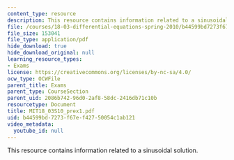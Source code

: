 ```yaml
---
content_type: resource
description: This resource contains information related to a sinusoidal solution.
file: /courses/18-03-differential-equations-spring-2010/b44599bd7273f67ef42750054c1ab121_MIT18_03S10_prex1.pdf
file_size: 153041
file_type: application/pdf
hide_download: true
hide_download_original: null
learning_resource_types:
- Exams
license: https://creativecommons.org/licenses/by-nc-sa/4.0/
ocw_type: OCWFile
parent_title: Exams
parent_type: CourseSection
parent_uid: 2086b742-96d0-2af8-58dc-2416db71c10b
resourcetype: Document
title: MIT18_03S10_prex1.pdf
uid: b44599bd-7273-f67e-f427-50054c1ab121
video_metadata:
  youtube_id: null
---
```

This resource contains information related to a sinusoidal solution.